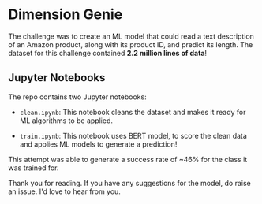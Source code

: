 # Dimension Genie

The challenge was to create an ML model that could read a text description of an Amazon product, along with its product ID, and predict its length. The dataset for this challenge contained **2.2 million lines of data**!

## Jupyter Notebooks

The repo contains two Jupyter notebooks:

- `clean.ipynb`: This notebook cleans the dataset and makes it ready for ML algorithms to be applied.

- `train.ipynb`: This notebook uses BERT model, to score the clean data and applies ML models to generate a prediction!

This attempt was able to generate a success rate of ~46% for the class it was trained for. 

Thank you for reading. If you have any suggestions for the model, do raise an issue. I'd love to hear from you.
